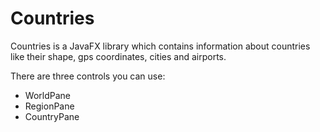# Countries

Countries is a JavaFX library which contains information about countries like their shape, gps coordinates, cities and
airports.

There are three controls you can use:

* WorldPane
* RegionPane
* CountryPane
